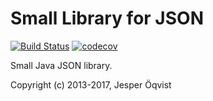 Small Library for JSON
======================

[![Build Status](https://travis-ci.org/llbit/json.svg?branch=master)](https://travis-ci.org/llbit/json)
[![codecov](https://codecov.io/gh/llbit/json/branch/master/graph/badge.svg)](https://codecov.io/gh/llbit/json)

Small Java JSON library.

Copyright (c) 2013-2017, Jesper Öqvist

